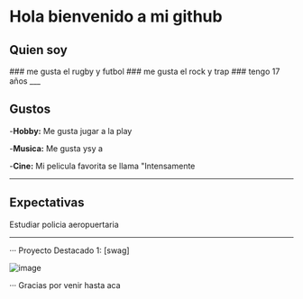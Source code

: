 # Hola bienvenido a mi github
<h2>Quien soy</h2>
### me gusta el rugby y futbol
### me gusta el rock y trap
### tengo 17 años
___
<h2>Gustos</h2>

-**Hobby:** Me gusta jugar a la play

-**Musica:** Me gusta ysy a

-**Cine:** Mi pelicula favorita se llama "Intensamente 
___
<h2>Expectativas</h2>

Estudiar policia aeropuertaria
___
··· Proyecto Destacado 1: [swag]

![image](https://media.giphy.com/media/wYSfVDXJ1NDYjORDa8/giphy.gif?cid=790b7611xr2ed8rnmubggg014di0dwk8poijtt0bunf8dc94&ep=v1_gifs_search&rid=giphy.gif&ct=g)

··· Gracias por venir hasta aca
